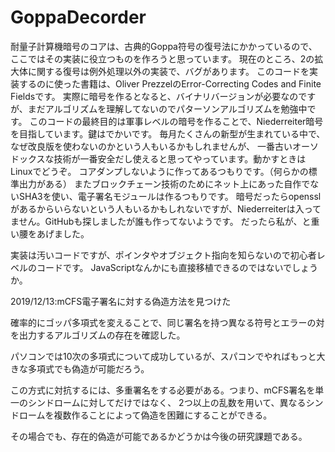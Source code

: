 # GoppaDecorder
耐量子計算機暗号のコアは、古典的Goppa符号の復号法にかかっているので、ここではその実装に役立つものを作ろうと思っています。
現在のところ、2の拡大体に関する復号は例外処理以外の実装で、バグがあります。
このコードを実装するのに使った書籍は、Oliver PrezzelのError-Correcting Codes and Finite Fieldsです。
実際に暗号を作るとなると、バイナリバージョンが必要なのですが、まだアルゴリズムを理解してないのでパターソンアルゴリズムを勉強中です。
このコードの最終目的は軍事レベルの暗号を作ることで、Niederreiter暗号を目指しています。鍵はでかいです。
毎月たくさんの新型が生まれている中で、なぜ改良版を使わないのかという人もいるかもしれませんが、
一番古いオーソドックスな技術が一番安全だし使えると思ってやっています。動かすときはLinuxでどうぞ。
コアダンプしないように作ってあるつもりです。（何らかの標準出力がある）
またブロックチェーン技術のためにネット上にあった自作でないSHA3を使い、電子署名モジュールは作るつもりです。
暗号だったらopensslがあるからいらないという人もいるかもしれないですが、Niederreiterは入ってません。GitHubも探しましたが誰も作ってないようです。
だったら私が、と重い腰をあげました。

実装は汚いコードですが、ポインタやオブジェクト指向を知らないので初心者レベルのコードです。
JavaScriptなんかにも直接移植できるのではないでしょうか。


2019/12/13:mCFS電子署名に対する偽造方法を見つけた

確率的にゴッパ多項式を変えることで、同じ署名を持つ異なる符号とエラーの対を出力するアルゴリズムの存在を確認した。

パソコンでは10次の多項式について成功しているが、スパコンでやればもっと大きな多項式でも偽造が可能だろう。

この方式に対抗するには、多重署名をする必要がある。つまり、mCFS署名を単一のシンドロームに対してだけではなく、
2つ以上の乱数を用いて、異なるシンドロームを複数作ることによって偽造を困難にすることができる。

その場合でも、存在的偽造が可能であるかどうかは今後の研究課題である。
